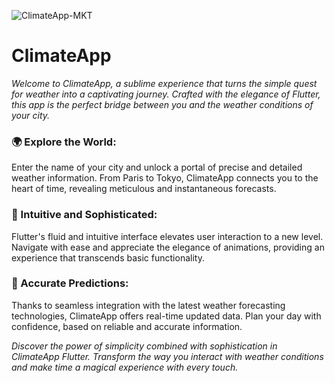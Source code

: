 ![ClimateApp-MKT](https://github.com/duds0/Climate-App/assets/121513090/b4ceba47-b1ec-4e75-a6b0-7dbcfa706bdd)


# ClimateApp

*Welcome to ClimateApp, a sublime experience that turns the simple quest for weather into a captivating journey. Crafted with the elegance of Flutter, this app is the perfect bridge between you and the weather conditions of your city.*

### 🌍 Explore the World:
Enter the name of your city and unlock a portal of precise and detailed weather information. From Paris to Tokyo, ClimateApp connects you to the heart of time, revealing meticulous and instantaneous forecasts.

### 📱 Intuitive and Sophisticated:
Flutter's fluid and intuitive interface elevates user interaction to a new level. Navigate with ease and appreciate the elegance of animations, providing an experience that transcends basic functionality.

### 🔮 Accurate Predictions:
Thanks to seamless integration with the latest weather forecasting technologies, ClimateApp offers real-time updated data. Plan your day with confidence, based on reliable and accurate information.

*Discover the power of simplicity combined with sophistication in ClimateApp Flutter. Transform the way you interact with weather conditions and make time a magical experience with every touch.*
#
